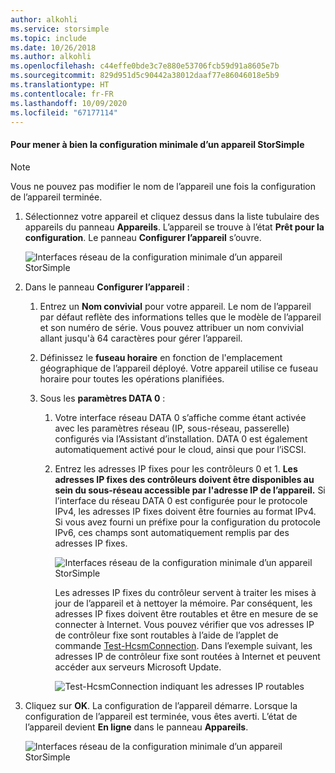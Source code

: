 ```yaml
---
author: alkohli
ms.service: storsimple
ms.topic: include
ms.date: 10/26/2018
ms.author: alkohli
ms.openlocfilehash: c44effe0bde3c7e880e53706fcb59d91a8605e7b
ms.sourcegitcommit: 829d951d5c90442a38012daaf77e86046018e5b9
ms.translationtype: HT
ms.contentlocale: fr-FR
ms.lasthandoff: 10/09/2020
ms.locfileid: "67177114"
---
```

#### <a name="to-complete-the-minimum-storsimple-device-setup"></a>Pour mener à bien la configuration minimale d’un appareil StorSimple

   > [!NOTE]
   > Vous ne pouvez pas modifier le nom de l’appareil une fois la configuration de l’appareil terminée.
   
1. Sélectionnez votre appareil et cliquez dessus dans la liste tubulaire des appareils du panneau **Appareils**. L’appareil se trouve à l’état **Prêt pour la configuration**. Le panneau **Configurer l’appareil** s’ouvre.

     ![Interfaces réseau de la configuration minimale d’un appareil StorSimple](./media/storsimple-8000-complete-minimum-device-setup-u2/step4minconfig1.png)

2. Dans le panneau **Configurer l’appareil** :
   
   1. Entrez un **Nom convivial** pour votre appareil. Le nom de l’appareil par défaut reflète des informations telles que le modèle de l’appareil et son numéro de série. Vous pouvez attribuer un nom convivial allant jusqu'à 64 caractères pour gérer l’appareil.
   2. Définissez le **fuseau horaire** en fonction de l'emplacement géographique de l’appareil déployé. Votre appareil utilise ce fuseau horaire pour toutes les opérations planifiées.
   3. Sous les **paramètres DATA 0** :

       1. Votre interface réseau DATA 0 s’affiche comme étant activée avec les paramètres réseau (IP, sous-réseau, passerelle) configurés via l’Assistant d’installation. DATA 0 est également automatiquement activé pour le cloud, ainsi que pour l’iSCSI.

       2. Entrez les adresses IP fixes pour les contrôleurs 0 et 1. **Les adresses IP fixes des contrôleurs doivent être disponibles au sein du sous-réseau accessible par l'adresse IP de l’appareil.** Si l’interface du réseau DATA 0 est configurée pour le protocole IPv4, les adresses IP fixes doivent être fournies au format IPv4. Si vous avez fourni un préfixe pour la configuration du protocole IPv6, ces champs sont automatiquement remplis par des adresses IP fixes.

            ![Interfaces réseau de la configuration minimale d’un appareil StorSimple](./media/storsimple-8000-complete-minimum-device-setup-u2/step4minconfig2.png)

            Les adresses IP fixes du contrôleur servent à traiter les mises à jour de l’appareil et à nettoyer la mémoire. Par conséquent, les adresses IP fixes doivent être routables et être en mesure de se connecter à Internet. Vous pouvez vérifier que vos adresses IP de contrôleur fixe sont routables à l’aide de l’applet de commande [Test-HcsmConnection][Test]. Dans l’exemple suivant, les adresses IP de contrôleur fixe sont routées à Internet et peuvent accéder aux serveurs Microsoft Update.

            ![Test-HcsmConnection indiquant les adresses IP routables](./media/storsimple-8000-complete-minimum-device-setup-u2/step4minconfig3.png)

1. Cliquez sur **OK**. La configuration de l’appareil démarre. Lorsque la configuration de l’appareil est terminée, vous êtes averti. L’état de l’appareil devient **En ligne** dans le panneau **Appareils**.

    ![Interfaces réseau de la configuration minimale d’un appareil StorSimple](./media/storsimple-8000-complete-minimum-device-setup-u2/step4minconfig4.png)

<!--Link reference-->
[Test]: https://technet.microsoft.com/library/dn715782(v=wps.630).aspx
